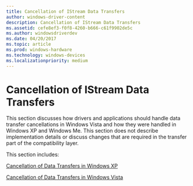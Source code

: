 ```yaml
---
title: Cancellation of IStream Data Transfers
author: windows-driver-content
description: Cancellation of IStream Data Transfers
ms.assetid: cefe8ef3-f0f8-4260-b666-c61f9902de5c
ms.author: windowsdriverdev
ms.date: 04/20/2017
ms.topic: article
ms.prod: windows-hardware
ms.technology: windows-devices
ms.localizationpriority: medium
---
```


# Cancellation of IStream Data Transfers


This section discusses how drivers and applications should handle data transfer cancellations in Windows Vista and how they were handled in Windows XP and Windows Me. This section does not describe implementation details or discuss changes that are required in the transfer part of the compatibility layer.

This section includes:

[Cancellation of Data Transfers in Windows XP](cancellation-of-data-transfers-in-windows-xp.md)

[Cancellation of Data Transfers in Windows Vista](cancellation-of-data-transfers-in-windows-vista.md)

 

 




